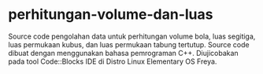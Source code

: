 # perhitungan-volume-dan-luas
Source code pengolahan data untuk perhitungan volume bola, luas segitiga, luas permukaan kubus, dan luas permukaan tabung tertutup.
Source code dibuat dengan menggunakan bahasa pemrograman C++. Diujicobakan pada tool Code::Blocks IDE di Distro Linux Elementary OS Freya.
